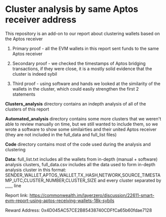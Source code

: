 # Cluster analysis by same Aptos receiver address

This repository is an add-on to our report about clustering wallets based on the Aptos receiver 


1. Primary proof - all the EVM wallets in this report sent funds to the same Aptos receiver

2. Secondary proof - we checked the timestamps of Aptos bridging transactions, if they were close, it is a mostly solid evidence that the cluster is indeed sybil

3. Third proof - using software and hands we looked at the similarity of the wallets in the cluster, which could easily strengthen the first 2 statements


**Clusters_analysis** directory contains an indepth analysis of all of the clusters of this report

**Automated_analysis** directory contains some more clusters that we weren't able to review manually on time, but we still wanted to include them, so we wrote a software to show some similairties and their united Aptos receiver (they are not included in the full_data and full_list files)

**Code** directory contains most of the code used during the analysis and clustering

**Data:** full_list.txt includes all the wallets from in-depth (manual + software) analysis clusters, full_data.csv includes all the data used to form in-depth analysis cluster in this format: 
SENDER_WALLET,APTOS_WALLET,TX_HASH,NETWORK,SOURCE_TIMESTAMP_UTC,CLUSTER_NUMBER,CLUSTER_SIZE 
and every cluster separated by ,,,,,, line

Report link: https://commonwealth.im/layerzero/discussion/22611-smart-evm-report-using-aptos-receiving-wallets-18k-sybils

Reward Address: 0x4D045AC57CE2B85438740CDFfCa65b60fdae7128
